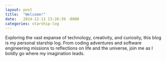 ```yaml
---
layout: post
title:  "Welcome!"
date:   2024-12-11 13:26:39 -0800
categories: starship-log
---
```

Exploring the vast expanse of technology, creativity, and curiosity, this blog is my personal starship log. From coding adventures and software engineering missions to reflections on life and the universe, join me as I boldly go where my imagination leads.
